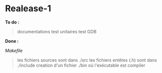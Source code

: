 Realease-1
==

**To do :**

> documentations
> test unitaires
> test GDB

**Done :**

*Makefile*
> les fichiers sources sont dans ./src
> les fichiers entêtes (.h) sont dans ./include
> creation d'un fichier ./bin où l'exécutable est compiler